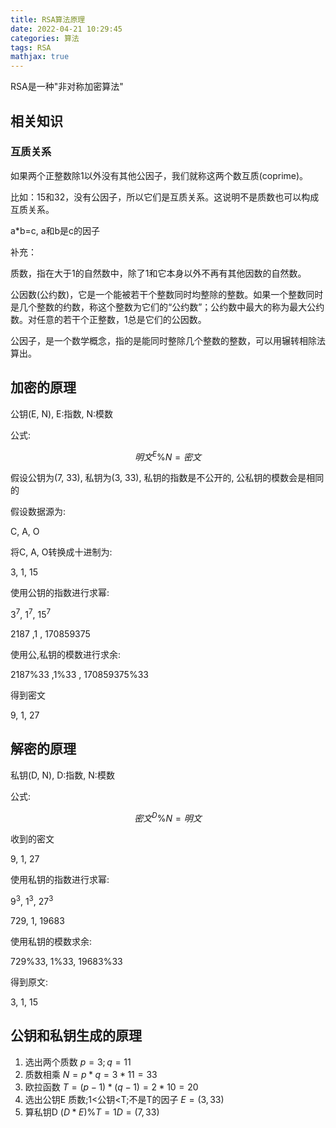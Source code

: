 ```yaml
---
title: RSA算法原理
date: 2022-04-21 10:29:45
categories: 算法
tags: RSA
mathjax: true
---
```


RSA是一种"非对称加密算法"

## 相关知识
### 互质关系

如果两个正整数除1以外没有其他公因子，我们就称这两个数互质(coprime)。

比如：15和32，没有公因子，所以它们是互质关系。这说明不是质数也可以构成互质关系。

a*b=c, a和b是c的因子

补充：

质数，指在大于1的自然数中，除了1和它本身以外不再有其他因数的自然数。

公因数(公约数)，它是一个能被若干个整数同时均整除的整数。如果一个整数同时是几个整数的约数，称这个整数为它们的“公约数”；公约数中最大的称为最大公约数。对任意的若干个正整数，1总是它们的公因数。

公因子，是一个数学概念，指的是能同时整除几个整数的整数，可以用辗转相除法算出。

## 加密的原理

公钥(E, N), E:指数, N:模数

公式: 

$$明文^E\%N=密文$$

假设公钥为(7, 33), 私钥为(3, 33), 私钥的指数是不公开的, 公私钥的模数会是相同的

假设数据源为:

C, A, O

将C, A, O转换成十进制为:

3, 1, 15

使用公钥的指数进行求幂:

$3^7$, $1^7$, $15^7$

2187 ,1 , 170859375

使用公,私钥的模数进行求余:

$2187\%33$ ,$1\%33$ , $170859375\%33$

得到密文

9, 1, 27

## 解密的原理

私钥(D, N), D:指数, N:模数

公式:

$$密文^D\%N=明文$$

收到的密文

9, 1, 27

使用私钥的指数进行求幂:

$9^3$, $1^3$, $27^3$

729, 1, 19683

使用私钥的模数求余:

$729\%33$, $1\%33$, $19683\%33$

得到原文:

3, 1, 15

## 公钥和私钥生成的原理
1. 选出两个质数 $p=3;q=11$
2. 质数相乘 $N=p*q=3*11=33$
3. 欧拉函数 $T=(p-1)*(q-1)=2*10=20$
4. 选出公钥E 质数;1<公钥<T;不是T的因子 $E=(3,33)$
5. 算私钥D $(D*E)\%T=1 D=(7,33)$


